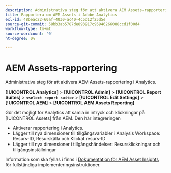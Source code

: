 ```yaml
---
description: Administrativa steg för att aktivera AEM Assets-rapportering i Analytics.
title: Rapportera om AEM Assets i Adobe Analytics
exl-id: 48beac22-60af-4030-ac40-4c5d12f25d5e
source-git-commit: 58bb3ab5787de893917c95946266088ccd1f00d4
workflow-type: tm+mt
source-wordcount: '0'
ht-degree: 0%

---
```


# AEM Assets-rapportering

Administrativa steg för att aktivera AEM Assets-rapportering i Analytics.

**[!UICONTROL Analytics]** > **[!UICONTROL Admin]** > **[!UICONTROL Report Suites]** > **`<select report suite>`** > **[!UICONTROL Edit Settings]** > **[!UICONTROL AEM]** > **[!UICONTROL AEM Assets Reporting]**

Gör det möjligt för Analytics att samla in intryck och klickningar på [!UICONTROL Assets] från AEM. Den här integreringen

* Aktiverar rapportering i Analytics.
* Lägger till nya dimensioner till tillgångsvariabler i Analysis Workspace: Resurs-ID, Resurskälla och Klickat resurs-ID
* Lägger till nya dimensioner i tillgångshändelser: Resursklickningar och tillgångsinställningar

Information som ska fyllas i finns i [Dokumentation för AEM Asset Insights](https://experienceleague.adobe.com/docs/experience-manager-cloud-service/assets/manage/assets-insights.html?lang=en) för fullständiga implementeringsinstruktioner.
